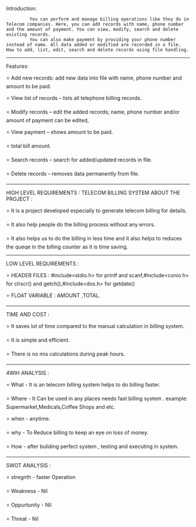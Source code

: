 Introduction:

             You can perform and manage billing operations like they do in Telecom companies. Here, you can add records with name, phone number and the amount of payment. You can view, modify, search and delete existing records.
             You can also make payment by providing your phone number instead of name. All data added or modified are recorded in a file. How to add, list, edit, search and delete records using file handling.
_______________________________________________________________________________________________________________________________________________________________________________            

Features:

  ⭐ Add new records: add new data into file with name, phone number and amount to be paid.
  
  ⭐ View list of records – lists all telephone billing records.
  
  ⭐ Modify records – edit the added records; name, phone number and/or amount of payment can be edited,
  
  ⭐ View payment – shows amount to be paid.
  
  ⭐ total bill amount.
  
  ⭐ Search records – search for added/updated records in file.
  
  ⭐ Delete records – removes data permanently from file.
 
______________________________________________________________________________________________________________________________________________________________________________   
  

HIGH LEVEL REQUIREMENTS : TELECOM BILLING SYSTEM ABOUT THE PROJECT :
  
  ⭐ It is a project developed especially to generate telecom billing for details.
  
  ⭐ It also help people do the billing process without any errors.
  
  ⭐ It also helps us to do the billing in less time and it also helps to reduces the queqe in the billing counter as it is time saving.
  
 _______________________________________________________________________________________________________________________________________________________________________________   
  
LOW LEVEL REQUIREMENTS :

  ⭐ HEADER FILES : #include<stdio.h> for printf and scanf,#include<conio.h> for clrscr() and getch(),#include<dos.h> for getdate()
  
  ⭐ FLOAT VARIABLE : AMOUNT ,TOTAL.
  
________________________________________________________________________________________________________________________________________________________________________________   
  
TIME AND COST :

  ⭐ It saves lot of time compared to the manual calculation in billing system.
  
  ⭐ It is simple and efficient.
  
  ⭐ There is no mis calculations during peak hours.
  
________________________________________________________________________________________________________________________________________________________________________________   
  
4WIH ANALYSIS :

  ⭐ What - It is an telecom billing system helps to do billing faster.
  
  ⭐ Where - It Can be used in any places needs fast billing system . example: Supermarket,Medicals,Coffee Shops and etc.
  
  ⭐ when - anytime.
  
  ⭐ why - To Reduce billing to keep an eye on loss of money.
  
  ⭐ How - after buliding perfect system , testing and executing in system.
  
________________________________________________________________________________________________________________________________________________________________________________ 
  
SWOT ANALYSIS :

  ⭐ stregnth - faster Operation
  
  ⭐ Weakness - Nil
  
  ⭐ Oppurtunity - Nil
  
  ⭐ Threat - Nil






 

 
  

